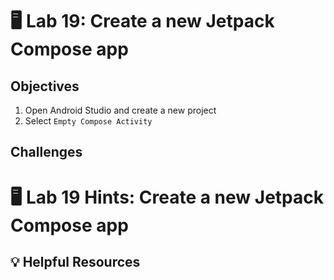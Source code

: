 # 🖥 Lab 19: Create a new Jetpack Compose app

## Objectives
1. Open Android Studio and create a new project
2. Select `Empty Compose Activity`

## Challenges

# 🖥 Lab 19 Hints: Create a new Jetpack Compose app

## 💡 Helpful Resources